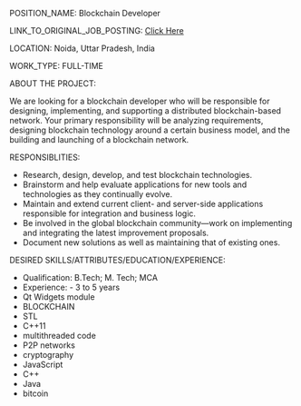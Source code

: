 
POSITION_NAME: Blockchain Developer

LINK_TO_ORIGINAL_JOB_POSTING: [Click Here](https://www.indeed.co.in/viewjob?cmp=WebMobril-Technologies-Pvt.-Ltd.&t=Blockchain+Developer&jk=191a2928f4d59f81&q=Blockchain&vjs=3)

LOCATION: Noida, Uttar Pradesh, India

WORK_TYPE: FULL-TIME

ABOUT THE PROJECT: 

We are looking for a blockchain developer who will be responsible for designing, implementing, and supporting a distributed blockchain-based network. Your primary responsibility will be analyzing requirements, designing blockchain technology around a certain business model, and the building and launching of a blockchain network.

RESPONSIBLITIES: 

* Research, design, develop, and test blockchain technologies.
* Brainstorm and help evaluate applications for new tools and technologies as they continually evolve.
* Maintain and extend current client- and server-side applications responsible for integration and business logic.
* Be involved in the global blockchain community—work on implementing and integrating the latest improvement proposals.
* Document new solutions as well as maintaining that of existing ones.

DESIRED SKILLS/ATTRIBUTES/EDUCATION/EXPERIENCE:

* Qualification: B.Tech; M. Tech; MCA
* Experience: - 3 to 5 years
* Qt Widgets module
* BLOCKCHAIN
* STL
* C++11
* multithreaded code
* P2P networks
* cryptography
* JavaScript
* C++
* Java
* bitcoin
